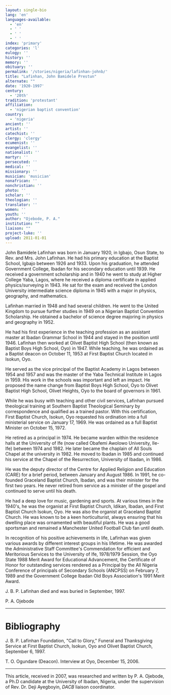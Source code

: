 ```yaml
---
layout: single-bio
lang: 'en'
languages-available:
  - 'en'
  - ' '
  - ' '
  - ' '
index: 'primary'
categories: 'l'
eulogy: ''
history: ''
memory: ''
obituary: ''
permalink: '/stories/nigeria/lafinhan-johnb/'
title: "Lafinhan, John Bamidele Prestun"
alternate: ""
date: '1920-1997'
century:
  - '20th'
tradition: 'protestant'
affiliation:
  - 'nigerian baptist convention'
country:
  - 'nigeria'
ancient: ''
artist: ''
catechist: ''
clergy: 'clergy'
ecumenist: ''
evangelist: ''
nationalist: ''
martyr: ''
persecuted: ''
medical: ''
missionary: ''
musician: 'musician'
nonafrican: ''
nonchristian: ''
photo: ''
scholar: ''
theologian: ''
translator: ''
women: ''
youth: ''
author: "Ojebode, P. A."
institution: ""
liaison: ""
project-luke: ''
upload: 2011-01-01
---
```




John Bamidele Lafinhan was born in January 1920, in Igbajo, Osun State, to Rev. and Mrs. John Lafinhan. He had his primary education at the Baptist School, Igbajo between 1926 and 1933.  Upon his graduation, he attended Government College, Ibadan for his secondary education until 1939.  He received a government scholarship and in 1940 he went to study at Higher College Yaba, Lagos, where he received a diploma certificate in applied physics/surveying in 1943.  He sat for the exam and received the London University intermediate science diploma in 1945 with a major in physics, geography, and mathematics.

Lafinhan married in 1948 and had several children.  He went to the United Kingdom to pursue further studies in 1949 on a Nigerian Baptist Convention Scholarship. He obtained a bachelor of science degree majoring in physics and geography in 1952.

He had his first experience in the teaching profession as an assistant master at Ibadan Grammar School in 1944 and stayed in the position until 1946. Lafinhan then worked at Olivet Baptist High School (then known as Baptist Boys High School, Oyo) in 1947.  While teaching, he was ordained as a Baptist deacon on October 11, 1953 at First Baptist Church located in Isokun, Oyo.

He served as the vice principal of the Baptist Academy in Lagos between 1954 and 1957 and was the master of the Yaba Technical Institute in Lagos in 1959.  His work in the schools was important and left an impact. He proposed the name change from Baptist Boys High School, Oyo to Olivet Baptist High School, Olivet Heights, Oyo to the board of governors in 1961.

While he was busy with teaching and other civil services, Lafinhan pursued theological training at Southern Baptist Theological Seminary by correspondence and qualified as a trained pastor. With this certification, First Baptist Church, Isokun, Oyo requested his ordination into a full ministerial service on January 17, 1969.  He was ordained as a full Baptist Minister on October 15, 1972.

He retired as a principal in 1974.  He became warden within the residence halls at the University of Ife (now called Obafemi Awolowo University, Ile-Ife) between 1974 and 1982.  He later became the chaplain of All Souls Chapel at the university in 1982.  He moved to Ibadan in 1985 and continued his service at the Chapel of the Resurrection, University of Ibadan, in 1986.

He was the deputy director of the Centre for Applied Religion and Education (CARE) for a brief period, between January and August 1986.  In 1991, he co-founded Graceland Baptist Church, Ibadan, and was their minister for the first two years.  He never retired from service as a minister of the gospel and continued to serve until his death.

He had a deep love for music, gardening and sports. At various times in the 1940's, he was the organist at First Baptist Church, Idikan, Ibadan, and First Baptist Church Isokun, Oyo.  He was also the organist at Graceland Baptist Church.  He was known to be a keen horticulturist, always ensuring that his dwelling place was ornamented with beautiful plants.  He was a good sportsman and remained a Manchester United Football Club fan until death.

In recognition of his positive achievements in life, Lafinhan was given various awards by different interest groups in his lifetime.  He was awarded the Administrative Staff Committee's Commendation for efficient and Meritorious Services to the University of Ife, 1978/1979 Session, the Oyo State 1988 Merit Award for Educational Advancement, the Certificate of Honor for outstanding services rendered as a Principal by the All Nigeria Conference of principals of Secondary Schools (ANCPSS) on February 7, 1989 and the Government College Ibadan Old Boys Association's 1991 Merit Award.

J. B. P. Lafinhan died and was buried in September, 1997.

P. A. Ojebode

---

# Bibliography

J. B. P. Lafinhan Foundation, "Call to Glory," Funeral and Thanksgiving Service at First Baptist Church, Isokun, Oyo and Olivet Baptist Church, September 6, 1997.

T. O. Ogundare (Deacon).  Interview at Oyo, December 15, 2006.

---

This article, received in 2007, was researched and written by P. A. Ojebode, a Ph.D candidate at the University of Ibadan, Nigeria, under the supervision of Rev. Dr. Deji Ayegboyin, *DACB* liaison coordinator.
